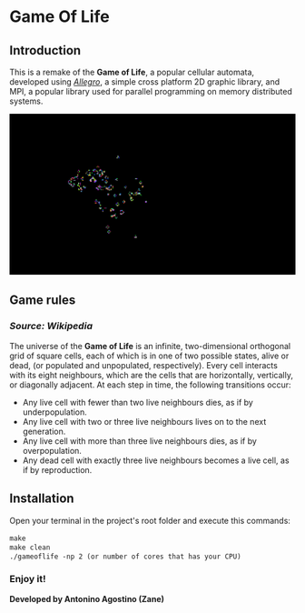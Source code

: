# Game Of Life

## Introduction

This is a remake of the **Game of Life**, a popular cellular automata, developed using [*Allegro*](https://liballeg.org/), a simple cross platform 2D graphic library, and MPI, a popular library used for parallel programming on memory distributed systems.

![Game of Life](res/images/screenshot.png)

## Game rules
### *Source: Wikipedia*

The universe of the **Game of Life** is an infinite, two-dimensional orthogonal grid of square cells, each of which is in one of two possible states, alive or dead, (or populated and unpopulated, respectively). Every cell interacts with its eight neighbours, which are the cells that are horizontally, vertically, or diagonally adjacent. At each step in time, the following transitions occur:

- Any live cell with fewer than two live neighbours dies, as if by underpopulation.
- Any live cell with two or three live neighbours lives on to the next generation.
- Any live cell with more than three live neighbours dies, as if by overpopulation.
- Any dead cell with exactly three live neighbours becomes a live cell, as if by reproduction.

## Installation

Open your terminal in the project's root folder and execute this commands:

```
make
make clean
./gameoflife -np 2 (or number of cores that has your CPU)

```
### Enjoy it!

**Developed by Antonino Agostino (Zane)**
